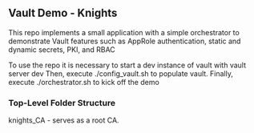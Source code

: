 ## Vault Demo - Knights
This repo implements a small application with a simple orchestrator to demonstrate 
Vault features such as AppRole authentication, static and dynamic secrets, PKI, and RBAC

To use the repo it is necessary to start a dev instance of vault with
vault server dev
Then, execute ./config_vault.sh to populate vault.
Finally, execute ./orchestrator.sh to kick off the demo
### Top-Level Folder Structure
knights_CA - serves as a root CA.  



